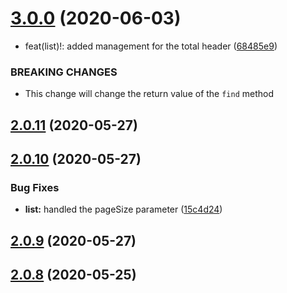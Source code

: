 # [3.0.0](https://github.com/aerogear/unifiedpush-admin-client/compare/2.0.11...3.0.0) (2020-06-03)


* feat(list)!: added management for the total header ([68485e9](https://github.com/aerogear/unifiedpush-admin-client/commit/68485e9f7217387ce8b89461a130be33f0f2c18e))


### BREAKING CHANGES

* This change will change the return value of the `find`
method



## [2.0.11](https://github.com/aerogear/unifiedpush-admin-client/compare/2.0.10...2.0.11) (2020-05-27)



## [2.0.10](https://github.com/aerogear/unifiedpush-admin-client/compare/2.0.9...2.0.10) (2020-05-27)


### Bug Fixes

* **list:** handled the pageSize parameter ([15c4d24](https://github.com/aerogear/unifiedpush-admin-client/commit/15c4d241db9249e2b4d44ed04ec6ada95460a543))



## [2.0.9](https://github.com/aerogear/unifiedpush-admin-client/compare/2.0.8...2.0.9) (2020-05-27)



## [2.0.8](https://github.com/aerogear/unifiedpush-admin-client/compare/2.0.7...2.0.8) (2020-05-25)



